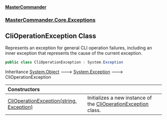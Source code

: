 #### [MasterCommander](MasterCommander.md 'MasterCommander')
### [MasterCommander.Core.Exceptions](MasterCommander.Core.Exceptions.md 'MasterCommander.Core.Exceptions')

## CliOperationException Class

Represents an exception for general CLI operation failures, including an inner exception that represents the cause of the current exception.

```csharp
public class CliOperationException : System.Exception
```

Inheritance [System.Object](https://docs.microsoft.com/en-us/dotnet/api/System.Object 'System.Object') &#129106; [System.Exception](https://docs.microsoft.com/en-us/dotnet/api/System.Exception 'System.Exception') &#129106; CliOperationException

| Constructors | |
| :--- | :--- |
| [CliOperationException(string, Exception)](CliOperationException.CliOperationException(string,Exception).md 'MasterCommander.Core.Exceptions.CliOperationException.CliOperationException(string, System.Exception)') | Initializes a new instance of the [CliOperationException](CliOperationException.md 'MasterCommander.Core.Exceptions.CliOperationException') class. |

